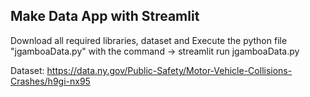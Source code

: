 ## Make Data App with Streamlit

Download all required libraries, dataset and
Execute the python file  "jgamboaData.py" with the command -> streamlit run jgamboaData.py


Dataset:
https://data.ny.gov/Public-Safety/Motor-Vehicle-Collisions-Crashes/h9gi-nx95



